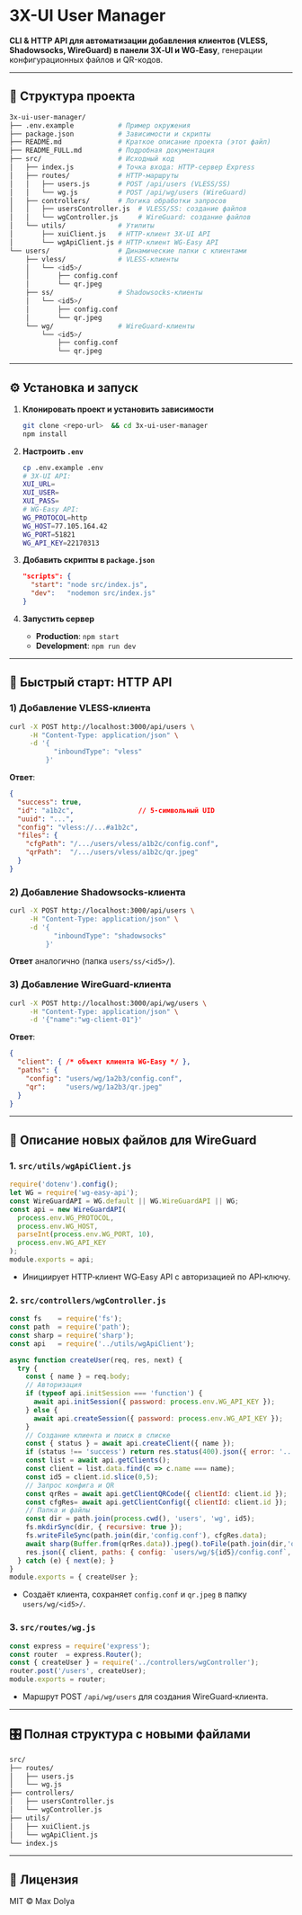 # 3X-UI User Manager

**CLI & HTTP API для автоматизации добавления клиентов (VLESS, Shadowsocks, WireGuard) в панели 3X‑UI и WG‑Easy**, генерации конфигурационных файлов и QR-кодов.

---

## 📂 Структура проекта
```bash
3x-ui-user-manager/
├── .env.example           # Пример окружения
├── package.json           # Зависимости и скрипты
├── README.md              # Краткое описание проекта (этот файл)
├── README_FULL.md         # Подробная документация
├── src/                   # Исходный код
│   ├── index.js           # Точка входа: HTTP‑сервер Express
│   ├── routes/            # HTTP‑маршруты
│   │   ├── users.js       # POST /api/users (VLESS/SS)
│   │   └── wg.js          # POST /api/wg/users (WireGuard)
│   ├── controllers/       # Логика обработки запросов
│   │   ├── usersController.js  # VLESS/SS: создание файлов
│   │   └── wgController.js     # WireGuard: создание файлов
│   └── utils/             # Утилиты
│       ├── xuiClient.js   # HTTP‑клиент 3X‑UI API
│       └── wgApiClient.js # HTTP‑клиент WG‑Easy API
└── users/                 # Динамические папки с клиентами
    ├── vless/             # VLESS‑клиенты
    │   └── <id5>/
    │       ├── config.conf
    │       └── qr.jpeg
    ├── ss/                # Shadowsocks‑клиенты
    │   └── <id5>/
    │       ├── config.conf
    │       └── qr.jpeg
    └── wg/                # WireGuard‑клиенты
        └── <id5>/
            ├── config.conf
            └── qr.jpeg
```

---

## ⚙️ Установка и запуск

1. **Клонировать проект и установить зависимости**
   ```bash
   git clone <repo-url>  && cd 3x-ui-user-manager
   npm install
   ```

2. **Настроить `.env`**
   ```bash
   cp .env.example .env
   # 3X-UI API:
   XUI_URL=
   XUI_USER=
   XUI_PASS=
   # WG‑Easy API:
   WG_PROTOCOL=http
   WG_HOST=77.105.164.42
   WG_PORT=51821
   WG_API_KEY=22170313
   ```

3. **Добавить скрипты в `package.json`**
   ```json
   "scripts": {
     "start": "node src/index.js",
     "dev":   "nodemon src/index.js"
   }
   ```

4. **Запустить сервер**
   - **Production**: `npm start`
   - **Development**: `npm run dev`

---

## 🚀 Быстрый старт: HTTP API

### 1) Добавление VLESS‑клиента
```bash
curl -X POST http://localhost:3000/api/users \
     -H "Content-Type: application/json" \
     -d '{
           "inboundType": "vless"
         }'
```
**Ответ**:
```json
{
  "success": true,
  "id": "a1b2c",                // 5‑символьный UID
  "uuid": "...",
  "config": "vless://...#a1b2c",
  "files": {
    "cfgPath": "/.../users/vless/a1b2c/config.conf",
    "qrPath":  "/.../users/vless/a1b2c/qr.jpeg"
  }
}
```

### 2) Добавление Shadowsocks‑клиента
```bash
curl -X POST http://localhost:3000/api/users \
     -H "Content-Type: application/json" \
     -d '{
           "inboundType": "shadowsocks"
         }'
```
**Ответ** аналогично (папка `users/ss/<id5>/`).

### 3) Добавление WireGuard‑клиента
```bash
curl -X POST http://localhost:3000/api/wg/users \
     -H "Content-Type: application/json" \
     -d '{"name":"wg-client-01"}'
```
**Ответ**:
```json
{
  "client": { /* объект клиента WG‑Easy */ },
  "paths": {
    "config": "users/wg/1a2b3/config.conf",
    "qr":     "users/wg/1a2b3/qr.jpeg"
  }
}
```

---

## 📄 Описание новых файлов для WireGuard

### 1. `src/utils/wgApiClient.js`
```js
require('dotenv').config();
let WG = require('wg-easy-api');
const WireGuardAPI = WG.default || WG.WireGuardAPI || WG;
const api = new WireGuardAPI(
  process.env.WG_PROTOCOL,
  process.env.WG_HOST,
  parseInt(process.env.WG_PORT, 10),
  process.env.WG_API_KEY
);
module.exports = api;
```
- Инициирует HTTP‑клиент WG‑Easy API с авторизацией по API‑ключу.

### 2. `src/controllers/wgController.js`
```js
const fs    = require('fs');
const path  = require('path');
const sharp = require('sharp');
const api   = require('../utils/wgApiClient');

async function createUser(req, res, next) {
  try {
    const { name } = req.body;
    // Авторизация
    if (typeof api.initSession === 'function') {
      await api.initSession({ password: process.env.WG_API_KEY });
    } else {
      await api.createSession({ password: process.env.WG_API_KEY });
    }
    // Создание клиента и поиск в списке
    const { status } = await api.createClient({ name });
    if (status !== 'success') return res.status(400).json({ error: '...' });
    const list = await api.getClients();
    const client = list.data.find(c => c.name === name);
    const id5 = client.id.slice(0,5);
    // Запрос конфига и QR
    const qrRes = await api.getClientQRCode({ clientId: client.id });
    const cfgRes= await api.getClientConfig({ clientId: client.id });
    // Папка и файлы
    const dir = path.join(process.cwd(), 'users', 'wg', id5);
    fs.mkdirSync(dir, { recursive: true });
    fs.writeFileSync(path.join(dir,'config.conf'), cfgRes.data);
    await sharp(Buffer.from(qrRes.data)).jpeg().toFile(path.join(dir,'qr.jpeg'));
    res.json({ client, paths: { config: `users/wg/${id5}/config.conf`, qr: `users/wg/${id5}/qr.jpeg` }});
  } catch (e) { next(e); }
}
module.exports = { createUser };
```
- Создаёт клиента, сохраняет `config.conf` и `qr.jpeg` в папку `users/wg/<id5>/`.

### 3. `src/routes/wg.js`
```js
const express = require('express');
const router  = express.Router();
const { createUser } = require('../controllers/wgController');
router.post('/users', createUser);
module.exports = router;
```
- Маршрут POST `/api/wg/users` для создания WireGuard‑клиента.

---

## 🎛️ Полная структура с новыми файлами
```bash
src/
├── routes/
│   ├── users.js
│   └── wg.js
├── controllers/
│   ├── usersController.js
│   └── wgController.js
├── utils/
│   ├── xuiClient.js
│   └── wgApiClient.js
└── index.js
```

---

## 📜 Лицензия
MIT © Max Dolya

